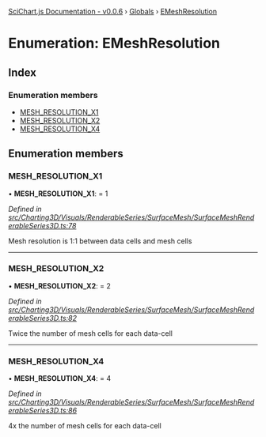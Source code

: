 [SciChart.js Documentation - v0.0.6](../README.md) › [Globals](../globals.md) › [EMeshResolution](emeshresolution.md)

# Enumeration: EMeshResolution

## Index

### Enumeration members

* [MESH_RESOLUTION_X1](emeshresolution.md#mesh_resolution_x1)
* [MESH_RESOLUTION_X2](emeshresolution.md#mesh_resolution_x2)
* [MESH_RESOLUTION_X4](emeshresolution.md#mesh_resolution_x4)

## Enumeration members

###  MESH_RESOLUTION_X1

• **MESH_RESOLUTION_X1**: = 1

*Defined in [src/Charting3D/Visuals/RenderableSeries/SurfaceMesh/SurfaceMeshRenderableSeries3D.ts:78](https://github.com/ABTSoftware/SciChart.Dev/blob/46671d21ce/Web/src/SciChart/src/Charting3D/Visuals/RenderableSeries/SurfaceMesh/SurfaceMeshRenderableSeries3D.ts#L78)*

Mesh resolution is 1:1 between data cells and mesh cells

___

###  MESH_RESOLUTION_X2

• **MESH_RESOLUTION_X2**: = 2

*Defined in [src/Charting3D/Visuals/RenderableSeries/SurfaceMesh/SurfaceMeshRenderableSeries3D.ts:82](https://github.com/ABTSoftware/SciChart.Dev/blob/46671d21ce/Web/src/SciChart/src/Charting3D/Visuals/RenderableSeries/SurfaceMesh/SurfaceMeshRenderableSeries3D.ts#L82)*

Twice the number of mesh cells for each data-cell

___

###  MESH_RESOLUTION_X4

• **MESH_RESOLUTION_X4**: = 4

*Defined in [src/Charting3D/Visuals/RenderableSeries/SurfaceMesh/SurfaceMeshRenderableSeries3D.ts:86](https://github.com/ABTSoftware/SciChart.Dev/blob/46671d21ce/Web/src/SciChart/src/Charting3D/Visuals/RenderableSeries/SurfaceMesh/SurfaceMeshRenderableSeries3D.ts#L86)*

4x the number of mesh cells for each data-cell
